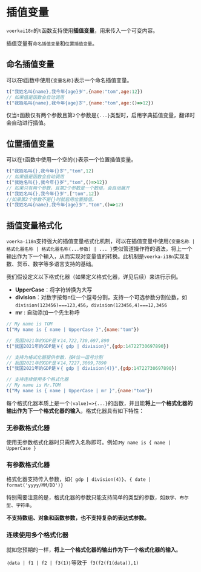 # 插值变量<!-- {docsify-ignore-all} -->

`voerkai18n`的`t`函数支持使用**插值变量**，用来传入一个可变内容。

插值变量有`命名插值变量`和`位置插值变量`。

## 命名插值变量

可以在t函数中使用`{变量名称}`表示一个命名插值变量。

```javascript
t("我姓名叫{name},我今年{age}岁",{name:"tom",age:12})
// 如果值是函数会自动调用
t("我姓名叫{name},我今年{age}岁",{name:"tom",age:()=>12})
```

仅当`t`函数仅有两个参数且第`2`个参数是`{...}`类型时，启用字典插值变量，翻译时会自动进行插值。

## 位置插值变量

可以在`t`函数中使用一个空的`{}`表示一个位置插值变量。

```javascript
t("我姓名叫{},我今年{}岁","tom",12)
// 如果值是函数会自动调用
t("我姓名叫{},我今年{}岁","tom",()=>12})
// 如果只有两个参数，且第2个参数是一个数组，会自动展开
t("我姓名叫{},我今年{}岁",["tom",12])
//如果第2个参数不是{}时就启用位置插值。
t("我姓名叫{name},我今年{age}岁","tom",()=>12)
```


## 插值变量格式化

`voerka-i18n`支持强大的插值变量格式化机制，可以在插值变量中使用`{变量名称 | 格式化器名称 | 格式化器名称(...参数) | ... }`类似管道操作符的语法，将上一个输出作为下一个输入，从而实现对变量值的转换。此机制是`voerka-i18n`实现复数、货币、数字等多语言支持的基础。

我们假设定义以下格式化器（如果定义格式化器，详见后续）来进行示例。

- **UpperCase**：将字符转换为大写
- **division**：对数字按每n位一个逗号分割，支持一个可选参数分割位数，如`division(123456)===123,456`，`division(123456,4)===12,3456`
- **mr** : 自动添加一个先生称呼

```javascript
// My name is TOM
t("My name is { name | UpperCase }",{name:"tom"})

// 我国2021年的GDP是￥14,722,730,697,890
t("我国2021年的GDP是￥{ gdp | division}",{gdp:14722730697890})

// 支持为格式化器提供参数，按4位一逗号分割
// 我国2021年的GDP是￥14,7227,3069,7890
t("我国2021年的GDP是￥{ gdp | division(4)}",{gdp:14722730697890})

// 支持连续使用多个格式化器
// My name is Mr.TOM
t("My name is { name | UpperCase | mr }",{name:"tom"})

```

每个格式化器本质上是一个`(value)=>{...}`的函数，并且能**将上一个格式化器的输出作为下一个格式化器的输入**，格式化器具有如下特性：

### 无参数格式化器

  使用无参数格式化器时只需传入名称即可。例如:`My name is { name | UpperCase }`

### 有参数格式化器

  格式化器支持传入参数，如`{ gdp | division(4)}`、`{ date | format('yyyy/MM/DD')}`

  特别需要注意的是，格式化器的参数只能支持简单的类型的参数，如`数字`、`布尔型`、`字符串`。

  **不支持数组、对象和函数参数，也不支持复杂的表达式参数。**

### 连续使用多个格式化器

  就如您预期的一样，**将上一个格式化器的输出作为下一个格式化器的输入**。

  `｛data | f1 | f2 | f3(1)｝`等效于` f3(f2(f1(data)),1)`